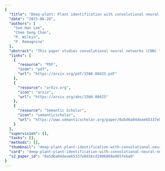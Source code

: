 ```yaml
---
{
  "title": "Deep-plant: Plant identification with convolutional neural networks",
  "date": "2015-06-28",
  "authors": [
    "Sue Han Lee",
    "Chee Seng Chan",
    "P. Wilkin",
    "P. Remagnino"
  ],
  "abstract": "This paper studies convolutional neural networks (CNN) to learn unsupervised feature representations for 44 different plant species, collected at the Royal Botanic Gardens, Kew, England. To gain intuition on the chosen features from the CNN model (opposed to a `black box' solution), a visualisation technique based on the deconvolutional networks (DN) is utilized. It is found that venations of different order have been chosen to uniquely represent each of the plant species. Experimental results using these CNN features with different classifiers show consistency and superiority compared to the state-of-the art solutions which rely on hand-crafted features.",
  "links": [
    {
      "resource": "PDF",
      "icon": "pdf",
      "url": "https://arxiv.org/pdf/1506.08425.pdf"
    },
    {
      "resource": "arXiv.org",
      "icon": "arxiv",
      "url": "https://arxiv.org/abs/1506.08425"
    },
    {
      "resource": "Semantic Scholar",
      "icon": "semanticscholar",
      "url": "https://www.semanticscholar.org/paper/0a5d6a04deae65337e8d16cd2806868e965feba0"
    }
  ],
  "supervision": [],
  "tasks": [],
  "methods": [],
  "thumbnail": "deep-plant-plant-identification-with-convolutional-neural-networks-thumb.jpg",
  "card": "deep-plant-plant-identification-with-convolutional-neural-networks-card.jpg",
  "s2_paper_id": "0a5d6a04deae65337e8d16cd2806868e965feba0"
}
---
```


